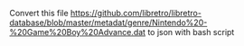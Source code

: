 Convert this file https://github.com/libretro/libretro-database/blob/master/metadat/genre/Nintendo%20-%20Game%20Boy%20Advance.dat
 to json with bash script